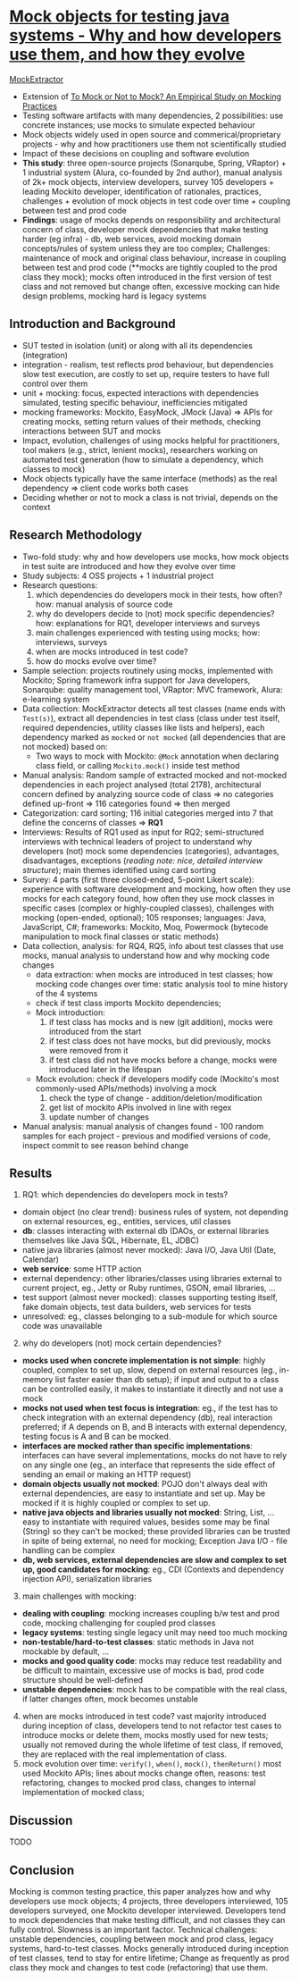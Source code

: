 # [Mock objects for testing java systems - Why and how developers use them, and how they evolve](https://link.springer.com/article/10.1007%2Fs10664-018-9663-0#Sec21)

[MockExtractor](https://github.com/ishepard/MockExtractor)

- Extension of [To Mock or Not to Mock? An Empirical Study on Mocking Practices](https://ieeexplore.ieee.org/abstract/document/7962389)
- Testing software artifacts with many dependencies, 2 possibilities: use concrete instances; use mocks to simulate expected behaviour
- Mock objects widely used in open source and commerical/proprietary projects - why and how practitioners use them not scientifically studied
- Impact of these decisions on coupling and software evolution
- **This study**: three open-source projects (Sonarqube, Spring, VRaptor) + 1 industrial system (Alura, co-founded by 2nd author), manual analysis of 2k+ mock objects, interview developers, survey 105 developers + leading Mockito developer, identification of rationales, practices, challenges + evolution of mock objects in test code over time + coupling between test and prod code
- **Findings**: usage of mocks depends on responsibility and architectural concern of class, developer mock dependencies that make testing harder (eg infra) - db, web services, avoid mocking domain concepts/rules of system unless they are too complex; Challenges: maintenance of mock and original class behaviour, increase in coupling between test and prod code (**mocks are tightly coupled to the prod class they mock); mocks often introduced in the first version of test class and not removed but change often, excessive mocking can hide design problems, mocking hard is legacy systems

## Introduction and Background
- SUT tested in isolation (unit) or along with all its dependencies (integration)
- integration - realism, test reflects prod behaviour, but dependencies slow test execution, are costly to set up, require testers to have full control over them
- unit + mocking: focus, expected interactions with dependencies simulated, testing specific behaviour, inefficiencies mitigated
- mocking frameworks: Mockito, EasyMock, JMock (Java) => APIs for creating mocks, setting return values of their methods, checking interactions between SUT and mocks
- Impact, evolution, challenges of using mocks helpful for practitioners, tool makers (e.g., strict, lenient mocks), researchers working on automated test generation (how to simulate a dependency, which classes to mock)
- Mock objects typically have the same interface (methods) as the real dependency => client code works both cases
- Deciding whether or not to mock a class is not trivial, depends on the context

## Research Methodology
- Two-fold study: why and how developers use mocks, how mock objects in test suite are introduced and how they evolve over time
- Study subjects: 4 OSS projects + 1 industrial project
- Research questions:
  1. which dependencies do developers mock in their tests, how often? how: manual analysis of source code
  2. why do developers decide to (not) mock specific dependencies? how: explanations for RQ1, developer interviews and surveys
  3. main challenges experienced with testing using mocks; how: interviews, surveys
  4. when are mocks introduced in test code?
  5. how do mocks evolve over time?
- Sample selection: projects routinely using mocks, implemented with Mockito; Spring framework infra support for Java developers, Sonarqube: quality management tool, VRaptor: MVC framework, Alura: e-learning system
- Data collection: MockExtractor detects all test classes (name ends with `Test(s)`), extract all dependencies in test class (class under test itself, required dependencies, utility classes like lists and helpers), each dependency marked as `mocked` or `not mocked` (all dependencies that are not mocked) based on:
  - Two ways to mock with Mockito: `@Mock` annotation when declaring class field, or calling `Mockito.mock()` inside test method
- Manual analysis: Random sample of extracted mocked and not-mocked dependencies in each project analysed (total 2178), architectural concern defined by analyzing source code of class => no categories defined up-front => 116 categories found => then merged
- Categorization: card sorting; 116 initial categories merged into 7 that define the concerns of classes => **RQ1**
- Interviews: Results of RQ1 used as input for RQ2; semi-structured interviews with technical leaders of project to understand why developers (not) mock some dependencies (categories), advantages, disadvantages, exceptions (_reading note: nice, detailed interview structure_); main themes identified using card sorting
- Survey: 4 parts (first three closed-ended, 5-point Likert scale): experience with software development and mocking, how often they use mocks for each category found, how often they use mock classes in specific cases (complex or highly-coupled classes), challenges with mocking (open-ended, optional); 105 responses; languages: Java, JavaScript, C#; frameworks: Mockito, Moq, Powermock (bytecode manipulation to mock final classes or static methods)
- Data collection, analysis: for RQ4, RQ5, info about test classes that use mocks, manual analysis to understand how and why mocking code changes
  - data extraction: when mocks are introduced in test classes; how mocking code changes over time: static analysis tool to mine history of the 4 systems
  - check if test class imports Mockito dependencies;
  - Mock introduction:
    1. if test class has mocks and is new (git addition), mocks were introduced from the start
    2. if test class does not have mocks, but did previously, mocks were removed from it
    3. if test class did not have mocks before a change, mocks were introduced later in the lifespan
  - Mock evolution: check if developers modify code (Mockito's most commonly-used APIs/methods) involving a mock
    1. check the type of change - addition/deletion/modification
    2. get list of mockito APIs involved in line with regex
    3. update number of changes
- Manual analysis: manual analysis of changes found - 100 random samples for each project - previous and modified versions of code, inspect commit to see reason behind change

## Results
1. RQ1: which dependencies do developers mock in tests? 
  - domain object (no clear trend): business rules of system, not depending on external resources, eg., entities, services, util classes
  - **db**: classes interacting with external db (DAOs, or external libraries themselves like Java SQL, Hibernate, EL, JDBC)
  - native java libraries (almost never mocked): Java I/O, Java Util (Date, Calendar)
  - **web service**: some HTTP action
  - external dependency: other libraries/classes using libraries external to current project, eg., Jetty or Ruby runtimes, GSON, email libraries, ...
  - test support (almost never mocked): classes supporting testing itself, fake domain objects, test data builders, web services for tests
  - unresolved: eg., classes belonging to a sub-module for which source code was unavailable
2. why do developers (not) mock certain dependencies?
  - **mocks used when concrete implementation is not simple**: highly coupled, complex to set up, slow, depend on external resources (eg., in-memory list faster easier than db setup); if input and output to a class can be controlled easily, it makes to instantiate it directly and not use a mock
  - **mocks not used when test focus is integration**: eg., if the test has to check integration with an external dependency (db), real interaction preferred; if A depends on B, and B interacts with external dependency, testing focus is A and B can be mocked.
  - **interfaces are mocked rather than specific implementations**: interfaces can have several implementations, mocks do not have to rely on any single one (eg., an interface that represents the side effect of sending an email or making an HTTP request)
  - **domain objects usually not mocked**: POJO don't always deal with external dependencies, are easy to instantiate and set up. May be mocked if it is highly coupled or complex to set up.
  - **native java objects and libraries usually not mocked**: String, List, ... easy to instantiate with required values, besides some may be final (String) so they can't be mocked; these provided libraries can be trusted in spite of being external, no need for mocking; Exception Java I/O - file handling can be complex
  - **db, web services, external dependencies are slow and complex to set up, good candidates for mocking**: eg., CDI (Contexts and dependency injection API), serialization libraries
3. main challenges with mocking: 
  - **dealing with coupling**: mocking increases coupling b/w test and prod code, mocking challenging for coupled prod classes
  - **legacy systems**: testing single legacy unit may need too much mocking
  - **non-testable/hard-to-test classes**: static methods in Java not mockable by default, ...
  - **mocks and good quality code**: mocks may reduce test readability and be difficult to maintain, excessive use of mocks is bad, prod code structure should be well-defined
  - **unstable dependencies**: mock has to be compatible with the real class, if latter changes often, mock becomes unstable
4. when are mocks introduced in test code? vast majority introduced during inception of class, developers tend to not refactor test cases to introduce mocks or delete them, mocks mostly used for new tests; usually not removed during the whole lifetime of test class, if removed, they are replaced with the real implementation of class.
5. mock evolution over time: `verify()`, `when()`, `mock()`, `thenReturn()` most used Mockito APIs; lines about mocks change often, reasons: test refactoring, changes to mocked prod class, changes to internal implementation of mocked class;

## Discussion
TODO

## Conclusion
Mocking is common testing practice, this paper analyzes how and why developers use mock objects; 4 projects, three developers interviewed, 105 developers surveyed, one Mockito developer interviewed. Developers tend to mock dependencies that make testing difficult, and not classes they can fully control. Slowness is an important factor. Technical challenges: unstable dependencies, coupling between mock and prod class, legacy systems, hard-to-test classes. Mocks generally introduced during inception of test classes, tend to stay for entire lifetime; Change as frequently as prod class they mock and changes to test code (refactoring) that use them.

